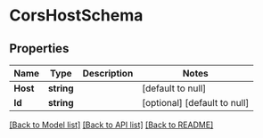# CorsHostSchema

## Properties
Name | Type | Description | Notes
------------ | ------------- | ------------- | -------------
**Host** | **string** |  | [default to null]
**Id** | **string** |  | [optional] [default to null]

[[Back to Model list]](../README.md#documentation-for-models) [[Back to API list]](../README.md#documentation-for-api-endpoints) [[Back to README]](../README.md)


